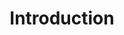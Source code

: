 
# <p align="center">Introduction</p>

<p align="centerExposé on how to create an information network based on reliable sources. Peer-to-peer communication is the essence  of nowadays’s information distribution. User generated content is _the new journalism_. As it is noticeable, **misinformation is a problem** that deserves tackling. Who should be the instance of such a responsibility influence able  by biased opinions, preferences, interests, hidden agendas, etc.?

**Nobody!** There’s a way to break down each comment containing information to it’s very core values and inputs.

There's no reason to censor/discriminate against people putting information into their network of choice. What if automation could reward good research, a traceable source and positive community enforcement. What if there was a way to prevent blind belief in unreachable _influencers_ and users in general?

Given the chance to implement such ideas, what would happen to the information ecosystem? Reliable information is an asset to everybody, public or private. The journalists, correspondents  and news agencies could find a new fresh approach for distribution as well as political and social apathy could be addressed by creating a direct path to reliable and edited content.
  
<!--stackedit_data:
eyJoaXN0b3J5IjpbMzY1OTU0NDgyLDMxODk1MDgxNSwyMTM1ND
g2Mzg3LDEyNzk1NjU0NDQsMTA3NTI5NDg0NiwtMTU0Mzg1MzAz
N119
-->